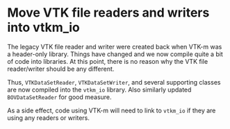 # Move VTK file readers and writers into vtkm_io

The legacy VTK file reader and writer were created back when VTK-m was a
header-only library. Things have changed and we now compile quite a bit of
code into libraries. At this point, there is no reason why the VTK file
reader/writer should be any different.

Thus, `VTKDataSetReader`, `VTKDataSetWriter`, and several supporting
classes are now compiled into the `vtkm_io` library. Also similarly updated
`BOVDataSetReader` for good measure.

As a side effect, code using VTK-m will need to link to `vtkm_io` if they
are using any readers or writers.
